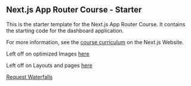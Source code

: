## Next.js App Router Course - Starter

This is the starter template for the Next.js App Router Course. It contains the starting code for the dashboard application.

For more information, see the [course curriculum](https://nextjs.org/learn) on the Next.js Website.

Left off on optimized Images [here](https://nextjs.org/learn/dashboard-app/optimizing-fonts-images#why-optimize-images)


Left off on Layouts and pages
[here](https://nextjs.org/learn/dashboard-app/creating-layouts-and-pages)

[Request Waterfalls](https://nextjs.org/learn/dashboard-app/fetching-data#what-are-request-waterfalls)